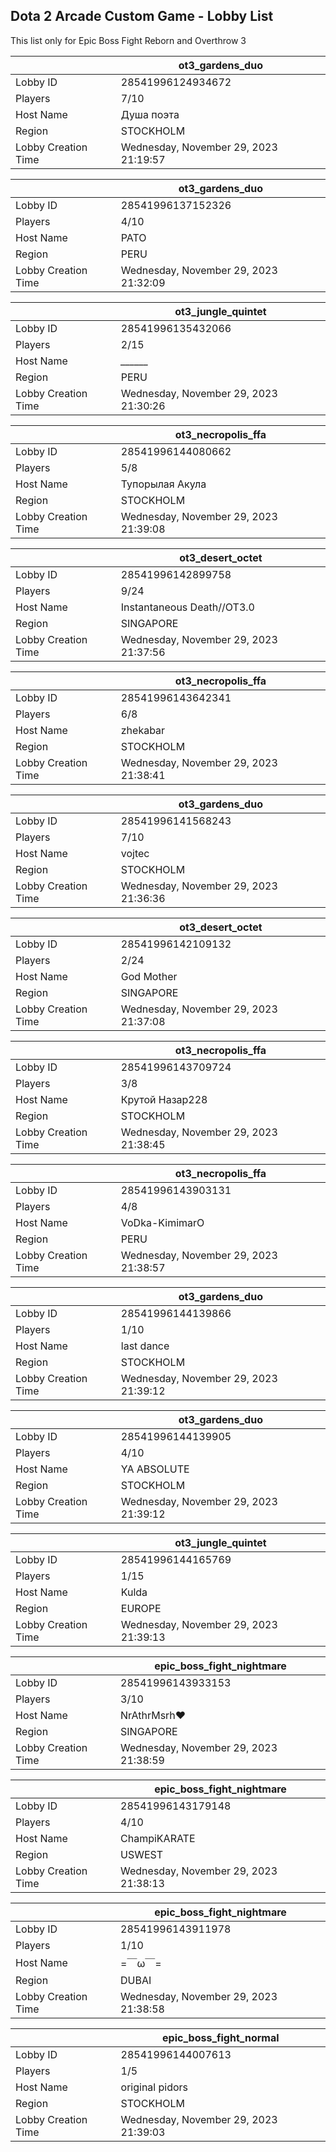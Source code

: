 ## Dota 2 Arcade Custom Game - Lobby List

This list only for Epic Boss Fight Reborn and Overthrow 3

|  | ot3_gardens_duo |
| ------ | ------ |
| Lobby ID | 28541996124934672 |
| Players | 7/10 |
| Host Name | Душа поэта |
| Region | STOCKHOLM |
| Lobby Creation Time | Wednesday, November 29, 2023 21:19:57 |


|  | ot3_gardens_duo |
| ------ | ------ |
| Lobby ID | 28541996137152326 |
| Players | 4/10 |
| Host Name | PATO |
| Region | PERU |
| Lobby Creation Time | Wednesday, November 29, 2023 21:32:09 |


|  | ot3_jungle_quintet |
| ------ | ------ |
| Lobby ID | 28541996135432066 |
| Players | 2/15 |
| Host Name | *______* |
| Region | PERU |
| Lobby Creation Time | Wednesday, November 29, 2023 21:30:26 |


|  | ot3_necropolis_ffa |
| ------ | ------ |
| Lobby ID | 28541996144080662 |
| Players | 5/8 |
| Host Name | Тупорылая Акула |
| Region | STOCKHOLM |
| Lobby Creation Time | Wednesday, November 29, 2023 21:39:08 |


|  | ot3_desert_octet |
| ------ | ------ |
| Lobby ID | 28541996142899758 |
| Players | 9/24 |
| Host Name | Instantaneous Death//OT3.0 |
| Region | SINGAPORE |
| Lobby Creation Time | Wednesday, November 29, 2023 21:37:56 |


|  | ot3_necropolis_ffa |
| ------ | ------ |
| Lobby ID | 28541996143642341 |
| Players | 6/8 |
| Host Name | zhekabar |
| Region | STOCKHOLM |
| Lobby Creation Time | Wednesday, November 29, 2023 21:38:41 |


|  | ot3_gardens_duo |
| ------ | ------ |
| Lobby ID | 28541996141568243 |
| Players | 7/10 |
| Host Name | vojtec |
| Region | STOCKHOLM |
| Lobby Creation Time | Wednesday, November 29, 2023 21:36:36 |


|  | ot3_desert_octet |
| ------ | ------ |
| Lobby ID | 28541996142109132 |
| Players | 2/24 |
| Host Name | God Mother |
| Region | SINGAPORE |
| Lobby Creation Time | Wednesday, November 29, 2023 21:37:08 |


|  | ot3_necropolis_ffa |
| ------ | ------ |
| Lobby ID | 28541996143709724 |
| Players | 3/8 |
| Host Name | Крутой Назар228 |
| Region | STOCKHOLM |
| Lobby Creation Time | Wednesday, November 29, 2023 21:38:45 |


|  | ot3_necropolis_ffa |
| ------ | ------ |
| Lobby ID | 28541996143903131 |
| Players | 4/8 |
| Host Name | VoDka-KimimarO |
| Region | PERU |
| Lobby Creation Time | Wednesday, November 29, 2023 21:38:57 |


|  | ot3_gardens_duo |
| ------ | ------ |
| Lobby ID | 28541996144139866 |
| Players | 1/10 |
| Host Name | last dance |
| Region | STOCKHOLM |
| Lobby Creation Time | Wednesday, November 29, 2023 21:39:12 |


|  | ot3_gardens_duo |
| ------ | ------ |
| Lobby ID | 28541996144139905 |
| Players | 4/10 |
| Host Name | YA ABSOLUTE |
| Region | STOCKHOLM |
| Lobby Creation Time | Wednesday, November 29, 2023 21:39:12 |


|  | ot3_jungle_quintet |
| ------ | ------ |
| Lobby ID | 28541996144165769 |
| Players | 1/15 |
| Host Name | Kulda |
| Region | EUROPE |
| Lobby Creation Time | Wednesday, November 29, 2023 21:39:13 |


|  | epic_boss_fight_nightmare |
| ------ | ------ |
| Lobby ID | 28541996143933153 |
| Players | 3/10 |
| Host Name | NrAthrMsrh❤ |
| Region | SINGAPORE |
| Lobby Creation Time | Wednesday, November 29, 2023 21:38:59 |


|  | epic_boss_fight_nightmare |
| ------ | ------ |
| Lobby ID | 28541996143179148 |
| Players | 4/10 |
| Host Name | ChampiKARATE |
| Region | USWEST |
| Lobby Creation Time | Wednesday, November 29, 2023 21:38:13 |


|  | epic_boss_fight_nightmare |
| ------ | ------ |
| Lobby ID | 28541996143911978 |
| Players | 1/10 |
| Host Name | =￣ω￣= |
| Region | DUBAI |
| Lobby Creation Time | Wednesday, November 29, 2023 21:38:58 |


|  | epic_boss_fight_normal |
| ------ | ------ |
| Lobby ID | 28541996144007613 |
| Players | 1/5 |
| Host Name | original pidors |
| Region | STOCKHOLM |
| Lobby Creation Time | Wednesday, November 29, 2023 21:39:03 |



